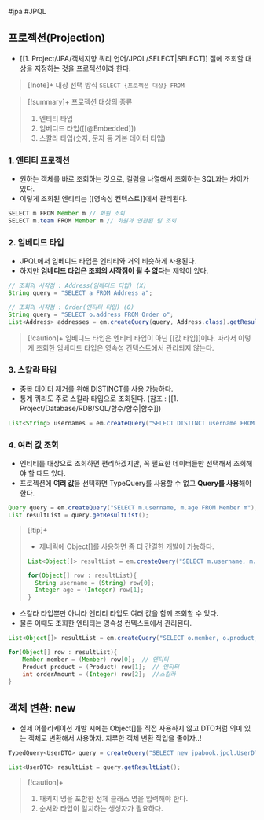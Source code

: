 #jpa #JPQL 


## 프로젝션(Projection)
+ [[1. Project/JPA/객체지향 쿼리 언어/JPQL/SELECT|SELECT]] 절에 조회할 대상을 지정하는 것을 프로젝션이라 한다.

> [!note]+ 대상 선택 방식
> `SELECT {프로젝션 대상} FROM`

> [!summary]+ 프로젝션 대상의 종류
> 1. 엔티티 타입
> 2. 임베디드 타입([[@Embedded]])
> 4. 스칼라 타입(숫자, 문자 등 기본 데이터 타입)

### 1. 엔티티 프로젝션
+ 원하는 객체를 바로 조회하는 것으로, 컬럼을 나열해서 조회하는 SQL과는 차이가 있다.
+ 이렇게 조회된 엔티티는 [[영속성 컨텍스트]]에서 관리된다.
```java
SELECT m FROM Member m // 회원 조회
SELECT m.team FROM Member m // 회원과 연관된 팀 조회
```

### 2. 임베디드 타입
+ JPQL에서 임베디드 타입은 엔티티와 거의 비슷하게 사용된다.
+ 하지만 **임베디드 타입은 조회의 시작점이 될 수 없다**는 제약이 있다.
```java
// 조회의 시작점 : Address(임베디드 타입) (X)
String query = "SELECT a FROM Address a";

// 조회의 시작점 : Order(엔티티 타입) (O)
String query = "SELECT o.address FROM Order o";
List<Address> addresses = em.createQuery(query, Address.class).getResultList();
```

> [!caution]+ 
> 임베디드 타입은 엔티티 타입이 아닌 [[값 타입]]이다. 따라서 이렇게 조회한 임베디드 타입은 영속성 컨텍스트에서 관리되지 않는다.

### 3. 스칼라 타입
+ 중복 데이터 제거를 위해 DISTINCT를 사용 가능하다.
+ 통계 쿼리도 주로 스칼라 타입으로 조회된다. (참조 : [[1. Project/Database/RDB/SQL/함수/함수|함수]])
```java
List<String> usernames = em.createQuery("SELECT DISTINCT username FROM Member m", String.class).getResultList();
```

### 4. 여러 값 조회
+ 엔티티를 대상으로 조회하면 편리하겠지만, 꼭 필요한 데이터들만 선택해서 조회해야 할 때도 있다.
+ 프로젝션에 **여러 값**을 선택하면 TypeQuery를 사용할 수 없고 **Query를 사용**해야 한다.
```java
Query query = em.createQuery("SELECT m.username, m.age FROM Member m");
List resultList = query.getResultList();
```

> [!tip]+ 
> + 제네릭에 Object[]를 사용하면 좀 더 간결한 개발이 가능하다.
>```java
>List<Object[]> resultList = em.createQuery("SELECT m.username, m.age FROM Member m").getResultList();
>
>for(Object[] row : resultList){
>	String username = (String) row[0];
>	Integer age = (Integer) row[1];
>}
>```

+ 스칼라 타입뿐만 아니라 엔티티 타입도 여러 값을 함께 조회할 수 있다.
+ 물론 이때도 조회한 엔티티는 영속성 컨텍스트에서 관리된다.

```java
List<Object[]> resultList = em.createQuery("SELECT o.member, o.product, o.orderAmount FROM Order o").getResultList();

for(Object[] row : resultList){
	Member member = (Member) row[0];  // 엔티티
	Product product = (Product) row[1];  // 엔티티
	int orderAmount = (Integer) row[2];  //스칼라
}
```

## 객체 변환: new
+ 실제 어플리케이션 개발 시에는 Object[]를 직접 사용하지 않고 DTO처럼 의미 있는 객체로 변환해서 사용하자. 지루한 객체 변환 작업을 줄이자..!

```java
TypedQuery<UserDTO> query = createQuery("SELECT new jpabook.jpql.UserDTO(m.username, m.age) FROM Member m", UserDTO.class);

List<UserDTO> resultList = query.getResultList();
```

> [!caution]+ 
> 1. 패키지 명을 포함한 전체 클래스 명을 입력해야 한다.
> 2. 순서와 타입이 일치하는 생성자가 필요하다.